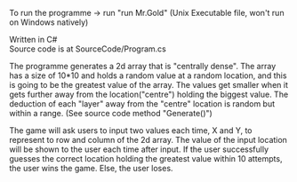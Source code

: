 To run the programme -> run "run Mr.Gold" (Unix Executable file, won't run on Windows natively)

Written in C#                                                                                                                
Source code is at SourceCode/Program.cs

The programme generates a 2d array that is "centrally dense". The array has a size of 10*10 and holds a random value at a random location, and this is going to be the greatest value of the array. The values get smaller when it gets further away from the location("centre") holding the biggest value. The deduction of each "layer" away from the "centre" location is random but within a range. (See source code method "Generate()")

The game will ask users to input two values each time, X and Y, to represent to row and column of the 2d array. The value of the input location will be shown to the user each time after input. If the user successfully guesses the correct location holding the greatest value within 10 attempts, the user wins the game. Else, the user loses.
